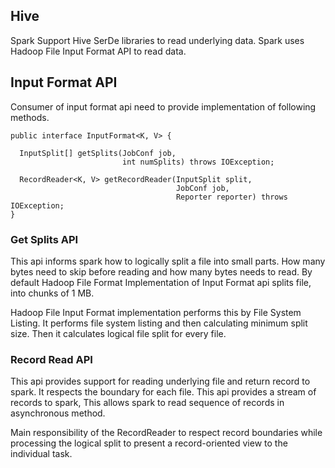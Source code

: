 ## Hive

Spark Support Hive SerDe libraries to read underlying data.
Spark uses Hadoop File Input Format API to read data.

## Input Format API
Consumer of input format api need to provide implementation of following
methods. 
```
public interface InputFormat<K, V> {

  InputSplit[] getSplits(JobConf job, 
                         int numSplits) throws IOException;

  RecordReader<K, V> getRecordReader(InputSplit split,
                                     JobConf job, 
                                     Reporter reporter) throws IOException;
}
```

### Get Splits API
This api informs spark how to logically split a file into small parts. 
How many bytes need to skip before reading and how many bytes needs to read.
By default Hadoop File Format Implementation of Input Format api splits file,
into chunks of 1 MB. 

Hadoop File Input Format implementation performs this by File System Listing. 
It performs file system listing and then calculating minimum split size. Then 
it calculates logical file split for every file.

### Record Read API
This api provides support for reading underlying file and return record to spark.
It respects the boundary for each file. This api provides a stream of records to spark, 
This allows spark to read sequence of records in asynchronous method.

Main responsibility of the RecordReader to respect record boundaries while 
processing the logical split to present a record-oriented view to the individual task.

